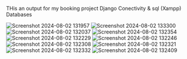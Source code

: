 THis an output for my booking project
Django Conectivity & sql (Xampp) Databases

![Screenshot 2024-08-02 131957](https://github.com/user-attachments/assets/a9100c6d-538e-40a7-954e-a6db84122f26)
![Screenshot 2024-08-02 133300](https://github.com/user-attachments/assets/d8720bfa-6576-40f7-8f36-2e2840f71f6d)
![Screenshot 2024-08-02 132037](https://github.com/user-attachments/assets/9b5cf98c-084c-479d-97cf-070b275474b2)
![Screenshot 2024-08-02 132354](https://github.com/user-attachments/assets/b706b45a-8a33-4db4-91f1-54422937c409)
![Screenshot 2024-08-02 132229](https://github.com/user-attachments/assets/f606a082-7b79-4050-b0e2-af4a56ee438c)
![Screenshot 2024-08-02 132246](https://github.com/user-attachments/assets/47a8fe6d-550d-410f-9fad-44db009a3661)
![Screenshot 2024-08-02 132308](https://github.com/user-attachments/assets/41715140-0774-4117-b299-4d6cdcefc250)
![Screenshot 2024-08-02 132321](https://github.com/user-attachments/assets/d2893de7-9d27-4587-a737-b8291b245121)
![Screenshot 2024-08-02 132332](https://github.com/user-attachments/assets/59f50538-889b-46c3-a1cd-b82660db0622)
![Screenshot 2024-08-02 132409](https://github.com/user-attachments/assets/110592fc-ed2d-4d81-804b-d541c9dd7820)





